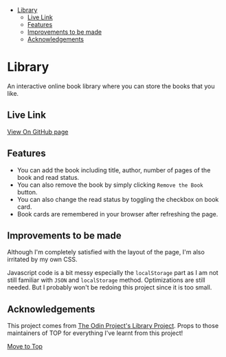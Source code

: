 - [Library](#library)
	- [Live Link](#live-link)
	- [Features](#features)
	- [Improvements to be made](#improvements-to-be-made)
	- [Acknowledgements](#acknowledgements)

# Library

An interactive online book library where you can store the books that you like.

## Live Link

[View On GitHub page](#)

## Features

- You can add the book including title, author, number of pages of the book and read status.
- You can also remove the book by simply clicking `Remove the Book` button.
- You can also change the read status by toggling the checkbox on book card.
- Book cards are remembered in your browser after refreshing the page.

## Improvements to be made

Although I'm completely satisfied with the layout of the page, I'm also irritated by my own CSS.

Javascript code is a bit messy especially the `localStorage` part as I am not still familiar with `JSON` and `localStorage` method. Optimizations are still needed. But I probably won't be redoing this project since it is too small.

## Acknowledgements

This project comes from [The Odin Project's Library Project](https://www.theodinproject.com/paths/full-stack-javascript/courses/javascript/lessons/library). Props to those maintainers of TOP for everything I've learnt from this project!

[Move to Top](#library)